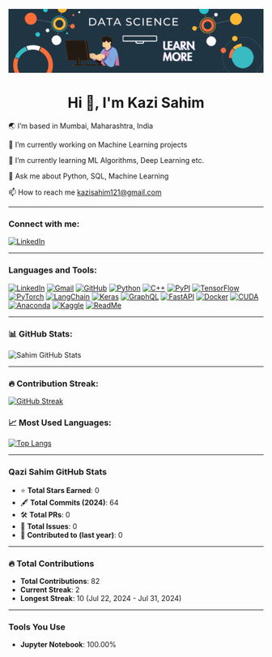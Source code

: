 ![MasterImage](banner.gif)

<center> <h1>Hi 👋, I'm Kazi Sahim</h1> </center>



🌏 I’m based in Mumbai, Maharashtra, India

🔭 I’m currently working on Machine Learning projects   

🌱 I’m currently learning ML Algorithms, Deep Learning etc.

💬 Ask me about Python, SQL, Machine Learning

📫 How to reach me kazisahim121@gmail.com

---

### Connect with me:
[![LinkedIn](https://img.shields.io/badge/LinkedIn-0077B5?style=for-the-badge&logo=linkedin&logoColor=white)](https://www.linkedin.com/in/sahim-kazi-1406431b9/)

---
### Languages and Tools:
[![LinkedIn](https://custom-icon-badges.demolab.com/badge/LinkedIn-0A66C2?logo=linkedin-white&logoColor=fff)](#)
[![Gmail](https://img.shields.io/badge/Gmail-D14836?logo=gmail&logoColor=white)](#)
[![GitHub](https://img.shields.io/badge/GitHub-%23121011.svg?logo=github&logoColor=white)](#)
[![Python](https://img.shields.io/badge/Python-3776AB?logo=python&logoColor=fff)](#)
[![C++](https://img.shields.io/badge/C++-%2300599C.svg?logo=c%2B%2B&logoColor=white)](#)
[![PyPI](https://img.shields.io/badge/PyPI-3775A9?logo=pypi&logoColor=fff)](#)
[![TensorFlow](https://img.shields.io/badge/TensorFlow-ff8f00?logo=tensorflow&logoColor=white)](#)
[![PyTorch](https://img.shields.io/badge/PyTorch-ee4c2c?logo=pytorch&logoColor=white)](#)
[![LangChain](https://img.shields.io/badge/LangChain-1c3c3c.svg?logo=langchain&logoColor=white)](#)
[![Keras](https://img.shields.io/badge/Keras-D00000?logo=keras&logoColor=fff)](#)
[![GraphQL](https://img.shields.io/badge/GraphQL-E10098?logo=graphql&logoColor=fff)](#)
[![FastAPI](https://img.shields.io/badge/FastAPI-009485.svg?logo=fastapi&logoColor=white)](#)
[![Docker](https://img.shields.io/badge/Docker-2496ED?logo=docker&logoColor=fff)](#)
[![CUDA](https://img.shields.io/badge/CUDA-76B900?logo=nvidia&logoColor=fff)](#)
[![Anaconda](https://img.shields.io/badge/Anaconda-44A833?logo=anaconda&logoColor=fff)](#)
[![Kaggle](https://img.shields.io/badge/Kaggle-20BEFF?logo=kaggle&logoColor=fff)](#)
[![ReadMe](https://img.shields.io/badge/ReadMe-018EF5?logo=readme&logoColor=fff)](#)

---

### 📊 GitHub Stats:
![Sahim GitHub Stats](https://github-readme-stats.vercel.app/api?username=QaziSaim&show_icons=true&theme=radical)

---

### 🔥 Contribution Streak:
[![GitHub Streak](https://github-readme-streak-stats.herokuapp.com/?user=QaziSaim&theme=dark)](https://git.io/streak-stats)

### 📈 Most Used Languages:

[![Top Langs](https://github-readme-stats.vercel.app/api/top-langs/?username=QaziSaim&layout=compact)](https://github.com/anuraghazra/github-readme-stats)

---

### Qazi Sahim GitHub Stats

- ⭐ **Total Stars Earned**: 0 
- 🖋️ **Total Commits (2024)**: 64  
- 🛠️ **Total PRs**: 0 
- 📝 **Total Issues**: 0  
- 💼 **Contributed to (last year)**: 0  

---

### 🔥 Total Contributions

- **Total Contributions**: 82  
- **Current Streak**: 2  
- **Longest Streak**: 10 (Jul 22, 2024 - Jul 31, 2024)  

---

### Tools You Use

- **Jupyter Notebook**: 100.00%
